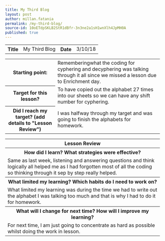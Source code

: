 ```yaml
---
title: My Third Blog
layout: post
author: millan.fatania
permalink: /my-third-blog/
source-id: 10oETdpSKLB2StR1dBfr-3n3ne2a1sH1wnXlh4JpMH0A
published: true
---
```

<table>
  <tr>
    <th>Title</th>
    <td>My Third Blog</td>
    <th>Date</th>
    <td>3/10/18</td>
  </tr>
</table>


<table>
  <tr>
    <th>Starting point:</th>
    <td>Rememberingwhat the coding for cyphering and decyphering was talking through it all since we missed a lesson due to Enrichment day.</td>
  </tr>
  <tr>
    <th>Target for this lesson?</th>
    <td>To have copied out the alphabet 27 times into our sheets so we can have any shift number for cyphering.</td>
  </tr>
  <tr>
    <th>Did I reach my target? 
(add details to "Lesson Review")</th>
    <td>I was halfway through my target and was going to finish the alphabets for homework.</td>
  </tr>
</table>


<table>
  <tr>
    <th>Lesson Review</th>
  </tr>
  <tr>
    <th>How did I learn? What strategies were effective? </th>
  </tr>
  <tr>
    <td>Same as last week, listening and answering questions and think logically all helped me as I had forgotten most of all the coding so thinking through it sep by step really helped.
    </td>
  </tr>
  <tr>
    <th>What limited my learning? Which habits do I need to work on? </th>
  </tr>
  <tr>
    <td>What limited my learning was during the time we had to write out the alphabet I was talking too much and that is why I had to do it for homework.</td>
  </tr>
  <tr>
    <th>What will I change for next time? How will I improve my learning?</th>
  </tr>
  <tr>
    <td>For next time, I am just going to concentrate as hard as possible whilst doing the work in lesson.</td>
  </tr>
</table>


